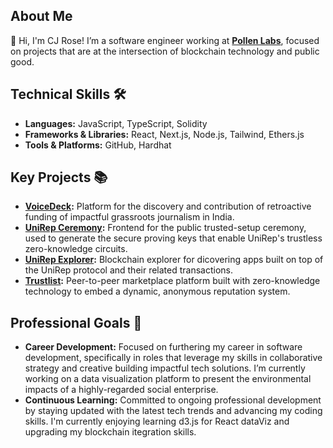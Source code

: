 
## About Me
👋 Hi, I'm CJ Rose! I’m a software engineer working at **[Pollen Labs](github/Pollen-labs)**, focused on projects that are at the intersection of blockchain technology and public good.

## Technical Skills 🛠️
- **Languages:** JavaScript, TypeScript, Solidity
- **Frameworks & Libraries:** React, Next.js, Node.js, Tailwind, Ethers.js
- **Tools & Platforms:** GitHub, Hardhat

## Key Projects 📚
- **[VoiceDeck](https://github.com/VoiceDeck/app):** Platform for the discovery and contribution of retroactive funding of impactful grassroots journalism in India.
- **[UniRep Ceremony](https://github.com/Unirep/ceremony):** Frontend for the public trusted-setup ceremony, used to generate the secure proving keys that enable UniRep's trustless zero-knowledge circuits.
- **[UniRep Explorer](https://github.com/Unirep/explorer):** Blockchain explorer for dicovering apps built on top of the UniRep protocol and their related transactions.
- **[Trustlist](https://github.com/trustlist/trustlist):** Peer-to-peer marketplace platform built with zero-knowledge technology to embed a dynamic, anonymous reputation system.

<!--- You can view these and more [here](https://jeromehardaway.github.io/#). --->

## Professional Goals 🚀
- **Career Development:** Focused on furthering my career in software development, specifically in roles that leverage my skills in collaborative strategy and creative building impactful tech solutions. I’m currently working on a data visualization platform to present the environmental impacts of a highly-regarded social enterprise.
- **Continuous Learning:** Committed to ongoing professional development by staying updated with the latest tech trends and advancing my coding skills. I'm currently enjoying learning d3.js for React dataViz and upgrading my blockchain itegration skills.




